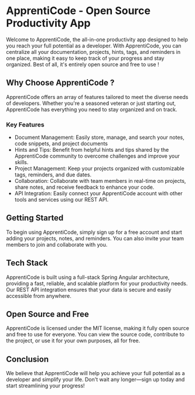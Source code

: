 <!DOCTYPE html>
<html>
  <head>
    <meta charset="UTF-8">
  </head>
  <body>

<h1> ApprentiCode - Open Source Productivity App </h1>

<p>Welcome to ApprentiCode, the all-in-one productivity app designed to help you reach your full potential as a developer. With ApprentiCode, you can centralize all your documentation, projects, hints, tags, and reminders in one place, making it easy to keep track of your progress and stay organized. Best of all, it's entirely open source and free to use !</p>

<h2>Why Choose ApprentiCode ?</h2>

<p>ApprentiCode offers an array of features tailored to meet the diverse needs of developers. Whether you're a seasoned veteran or just starting out, ApprentiCode has everything you need to stay organized and on track.</p>

<h3>Key Features</h3>

<ul>
    <li>Document Management: Easily store, manage, and search your notes, code snippets, and project documents</li>
    <li>Hints and Tips: Benefit from helpful hints and tips shared by the ApprentiCode community to overcome challenges and improve your skills.</li>
    <li>Project Management: Keep your projects organized with customizable tags, reminders, and due dates.</li>
    <li>Collaboration: Collaborate with team members in real-time on projects, share notes, and receive feedback to enhance your code.</li>
    <li>API Integration: Easily connect your ApprentiCode account with other tools and services using our REST API.</li>
</ul>

<h2>Getting Started</h2>

<p>To begin using ApprentiCode, simply sign up for a free account and start adding your projects, notes, and reminders. You can also invite your team members to join and collaborate with you.</p>

<h2>Tech Stack</h2>

<p>ApprentiCode is built using a full-stack Spring Angular architecture, providing a fast, reliable, and scalable platform for your productivity needs. Our REST API integration ensures that your data is secure and easily accessible from anywhere.</p>

<h2>Open Source and Free</h2>

<p>ApprentiCode is licensed under the MIT license, making it fully open source and free to use for everyone. You can view the source code, contribute to the project, or use it for your own purposes, all for free.</p>

<h2>Conclusion</h2>

<p>We believe that ApprentiCode will help you achieve your full potential as a developer and simplify your life. Don't wait any longer—sign up today and start streamlining your progress!</p>

  </body>
</html>
